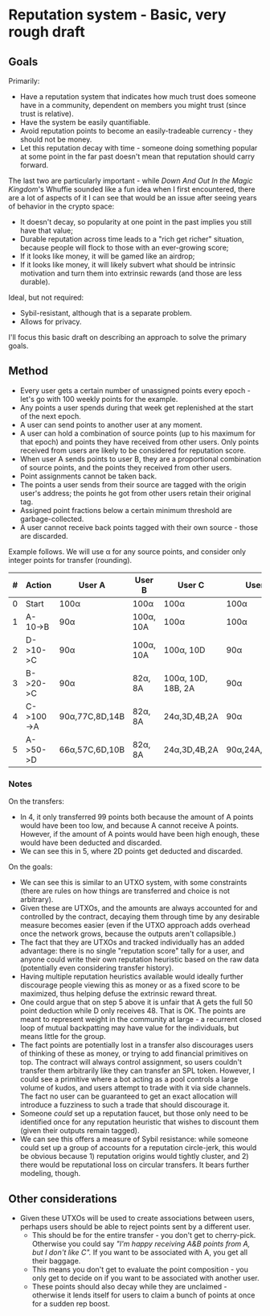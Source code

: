 # Reputation system - Basic, very rough draft

## Goals

Primarily:

- Have a reputation system that indicates how much trust does someone have in a community, dependent on members you might trust (since trust is relative).
- Have the system be easily quantifiable.
- Avoid reputation points to become an easily-tradeable currency - they should not be money.
- Let this reputation decay with time - someone doing something popular at some point in the far past doesn't mean that reputation should carry forward.

The last two are particularly important - while *Down And Out In the Magic Kingdom*'s Whuffie sounded like a fun idea when I first encountered, there are a lot of aspects of it I can see that would be an issue after seeing years of behavior in the crypto space:

- It doesn't decay, so popularity at one point in the past implies you still have that value;
- Durable reputation across time leads to a "rich get richer" situation, because people will flock to those with an ever-growing score;
- If it looks like money, it will be gamed like an airdrop;
- If it looks like money, it will likely subvert what should be intrinsic motivation and turn them into extrinsic rewards (and those are less durable).

Ideal, but not required:

- Sybil-resistant, although that is a separate problem.
- Allows for privacy.

I'll focus this basic draft on describing an approach to solve the primary goals.

## Method
 
- Every user gets a certain number of unassigned points every epoch - let's go with 100 weekly points for the example.
- Any points a user spends during that week get replenished at the start of the next epoch.
- A user can send points to another user at any moment.
- A user can hold a combination of source points (up to his maximum for that epoch) and points they have received from other users. Only points received from users are likely to be considered for reputation score.
- When user A sends points to user B, they are a proportional combination of source points, and the points they received from other users.
- Point assignments cannot be taken back.
- The points a user sends from their source are tagged with the origin user's address; the points he got from other users retain their original tag.
- Assigned point fractions below a certain minimum threshold are garbage-collected.
- A user cannot receive back points tagged with their own source - those are discarded.

Example follows. We will use α for any source points, and consider only integer points for transfer (rounding).

| # | Action | User A | User B | User C | User D |
|-|-|-|-|-|-|
| 0 | Start | 100α | 100α | 100α | 100α |
| 1 | A-10->B | 90α | 100α, 10A |  100α | 100α |
| 2 | D->10->C| 90α | 100α, 10A |  100α, 10D | 90α |
| 3 | B->20->C| 90α | 82α, 8A |  100α, 10D, 18B, 2A | 90α |
| 4 | C->100->A| 90α,77C,8D,14B| 82α, 8A |24α,3D,4B,2A|90α|
| 5 | A->50->D| 66α,57C,6D,10B| 82α, 8A |24α,3D,4B,2A|90α,24A,20C,4B|

### Notes

On the transfers:

- In 4, it only transferred 99 points both because the amount of A points would have been too low, and because A cannot receive A points. However, if the amount of A points would have been high enough, these would have been deducted and discarded.
- We can see this in 5, where 2D points get deducted and discarded.

On the goals:

- We can see this is similar to an UTXO system, with some constraints (there are rules on how things are transferred and choice is not arbitrary).
- Given these are UTXOs, and the amounts are always accounted for and controlled by the contract, decaying them through time by any desirable measure becomes easier (even if the UTXO approach adds overhead once the network grows, because the outputs aren't collapsible.)
- The fact that they are UTXOs and tracked individually has an added advantage: there is no single "reputation score" tally for a user, and anyone could write their own reputation heuristic based on the raw data (potentially even considering transfer history).
- Having multiple reputation heuristics available would ideally further discourage people viewing this as money or as a fixed score to be maximized, thus helping defuse the extrinsic reward threat.
- One could argue that on step 5 above it is unfair that A gets the full 50 point deduction while D only receives 48. That is OK. The points are meant to represent weight in the community at large - a recurrent closed loop of mutual backpatting may have value for the individuals, but means little for the group.
- The fact points are potentially lost in a transfer also discourages users of thinking of these as money, or trying to add financial primitives on top. The contract will always control assignment, so users couldn't transfer them arbitrarily like they can transfer an SPL token. However, I could see a primitive where a bot acting as a pool controls a large volume of kudos, and users attempt to trade with it via side channels. The fact no user can be guaranteed to get an exact allocation will introduce a fuzziness to such a trade that should discourage it.
- Someone *could* set up a reputation faucet, but those only need to be identified once for any reputation heuristic that wishes to discount them (given their outputs remain tagged).
- We can see this offers a measure of Sybil resistance: while someone could set up a group of accounts for a reputation circle-jerk, this would be obvious because 1) reputation origins would tightly cluster, and 2) there would be reputational loss on circular transfers.  It bears further modeling, though.

## Other considerations

- Given these UTXOs will be used to create associations between users, perhaps users should be able to reject points sent by a different user.
	- This should be for the entire transfer - you don't get to cherry-pick. Otherwise you could say *"I'm happy receiving A&B points from A, but I don't like C".*  If you want to be associated with A, you get all their baggage.
	- This means you don't get to evaluate the point composition - you only get to decide on if you want to be associated with another user.
	- These points should also decay while they are unclaimed - otherwise it lends itself for users to claim a bunch of points at once for a sudden rep boost.